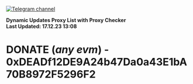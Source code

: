 [![Telegram channel](https://img.shields.io/endpoint?url=https://runkit.io/damiankrawczyk/telegram-badge/branches/master?url=https://t.me/n4z4v0d)](https://t.me/n4z4v0d) 

**Dynamic Updates Proxy List with Proxy Checker**  
**Last Updated: 17.12.23 13:08**

# DONATE (_any evm_) - 0xDEADf12DE9A24b47Da0a43E1bA70B8972F5296F2
